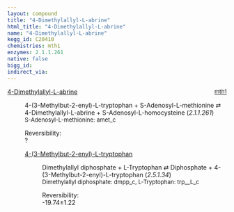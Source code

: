 ```yaml
---
layout: compound
title: "4-Dimethylallyl-L-abrine"
html_title: "4-Dimethylallyl-L-abrine"
name: "4-Dimethylallyl-L-abrine"
kegg_id: C20410
chemistries: mth1
enzymes: 2.1.1.261
native: false
bigg_id:
indirect_via:
---
```

<dl><dt class="rs-product"><a class="link-dark" data-bs-html="true" data-bs-title="KEGG: C20410" data-bs-toggle="tooltip" href="{{ site.url }}{{ site.baseurl }}/compounds/C20410">4-Dimethylallyl-L-abrine</a><span style="float: right; max-width: 40%"><a class="link-dark opacity-50" href="{{ site.url }}{{ site.baseurl }}/chemistries/mth1" style="font-size: small; word-wrap: anywhere;">mth1</a></span></dt><dd><p>4-(3-Methylbut-2-enyl)-L-tryptophan + S-Adenosyl-L-methionine ⇄ 4-Dimethylallyl-L-abrine + S-Adenosyl-L-homocysteine (<i>2.1.1.261</i>)<br/><span style="font-size: small;"><span data-bs-html="true" data-bs-title="KEGG: C00019" data-bs-toggle="tooltip">S-Adenosyl-L-methionine</span>: amet_c</span><br/><div class="reversibility_info">Reversibility: <div class="progress"><div aria-valuemax="100" aria-valuemin="0" aria-valuenow="0" class="progress-bar bg-light" role="progressbar" style="width: 100%"></div></div><span>?</span><div class="progress"><div aria-valuemax="10" aria-valuemin="0" aria-valuenow="0" class="progress-bar bg-light" role="progressbar" style="width: 100%"></div></div></div></p><dl><dt><a class="link-dark" data-bs-html="true" data-bs-title="KEGG: C04290" data-bs-toggle="tooltip" href="{{ site.url }}{{ site.baseurl }}/compounds/C04290">4-(3-Methylbut-2-enyl)-L-tryptophan</a><span style="float: right; max-width: 40%"><a class="link-dark opacity-50" href="{{ site.url }}{{ site.baseurl }}/chemistries/None" style="font-size: small; word-wrap: anywhere;"></a></span></dt><dd><p>Dimethylallyl diphosphate + L-Tryptophan ⇄ Diphosphate + 4-(3-Methylbut-2-enyl)-L-tryptophan (<i>2.5.1.34</i>)<br/><span style="font-size: small;"><span data-bs-html="true" data-bs-title="KEGG: C00235" data-bs-toggle="tooltip">Dimethylallyl diphosphate</span>: dmpp_c, <span data-bs-html="true" data-bs-title="KEGG: C00078" data-bs-toggle="tooltip">L-Tryptophan</span>: trp__L_c</span><br/><div class="reversibility_info">Reversibility: <div class="progress" style="flex-direction: row-reverse;"><div aria-valuemax="10" aria-valuemin="0" aria-valuenow="-19.74008835080035" class="progress-bar bg-success" role="progressbar" style="width: 197.40%"></div></div><span>-19.74±1.22</span><div class="progress"><div aria-valuemax="10" aria-valuemin="0" aria-valuenow="-19.74008835080035" class="progress-bar bg-danger" role="progressbar" style="width: 0%"></div></div></div></p><dl></dl></dd></dl></dd></dl>